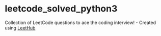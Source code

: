 # leetcode_solved_python3
Collection of LeetCode questions to ace the coding interview! - Created using [LeetHub](https://github.com/QasimWani/LeetHub)
